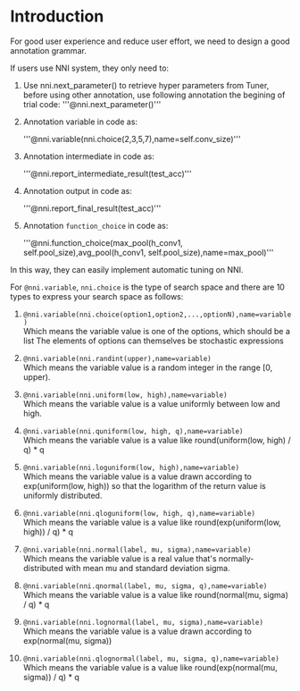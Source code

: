 # Introduction 

For good user experience and reduce user effort, we need to design a good annotation grammar.

If users use NNI system, they only need to:

 1. Use nni.next_parameter() to retrieve hyper parameters from Tuner, before using other annotation, use following annotation the begining of trial code:
    '''@nni.next_parameter()'''

 2. Annotation variable in code as:

    '''@nni.variable(nni.choice(2,3,5,7),name=self.conv_size)'''

 3. Annotation intermediate in code as:

    '''@nni.report_intermediate_result(test_acc)'''

 4. Annotation output in code as:

    '''@nni.report_final_result(test_acc)'''

 5. Annotation `function_choice` in code as:

    '''@nni.function_choice(max_pool(h_conv1, self.pool_size),avg_pool(h_conv1, self.pool_size),name=max_pool)'''

In this way, they can easily implement automatic tuning on NNI. 

For `@nni.variable`, `nni.choice` is the type of search space and there are 10 types to express your search space as follows:

 1. `@nni.variable(nni.choice(option1,option2,...,optionN),name=variable)`  
    Which means the variable value is one of the options, which should be a list The elements of options can themselves be stochastic expressions

 2. `@nni.variable(nni.randint(upper),name=variable)`  
    Which means the variable value is a random integer in the range [0, upper).

 3. `@nni.variable(nni.uniform(low, high),name=variable)`  
    Which means the variable value is a value uniformly between low and high.

 4. `@nni.variable(nni.quniform(low, high, q),name=variable)`  
    Which means the variable value is a value like round(uniform(low, high) / q) * q

 5. `@nni.variable(nni.loguniform(low, high),name=variable)`  
    Which means the variable value is a value drawn according to exp(uniform(low, high)) so that the logarithm of the return value is uniformly distributed.

 6. `@nni.variable(nni.qloguniform(low, high, q),name=variable)`  
    Which means the variable value is a value like round(exp(uniform(low, high)) / q) * q

 7. `@nni.variable(nni.normal(label, mu, sigma),name=variable)`  
    Which means the variable value is a real value that's normally-distributed with mean mu and standard deviation sigma.

 8. `@nni.variable(nni.qnormal(label, mu, sigma, q),name=variable)`  
    Which means the variable value is a value like round(normal(mu, sigma) / q) * q

 9. `@nni.variable(nni.lognormal(label, mu, sigma),name=variable)`  
    Which means the variable value is a value drawn according to exp(normal(mu, sigma))

10. `@nni.variable(nni.qlognormal(label, mu, sigma, q),name=variable)`  
    Which means the variable value is a value like round(exp(normal(mu, sigma)) / q) * q
